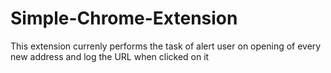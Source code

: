 # Simple-Chrome-Extension
This extension currenly performs the task of alert user on opening of every new address and log the URL when clicked on it
